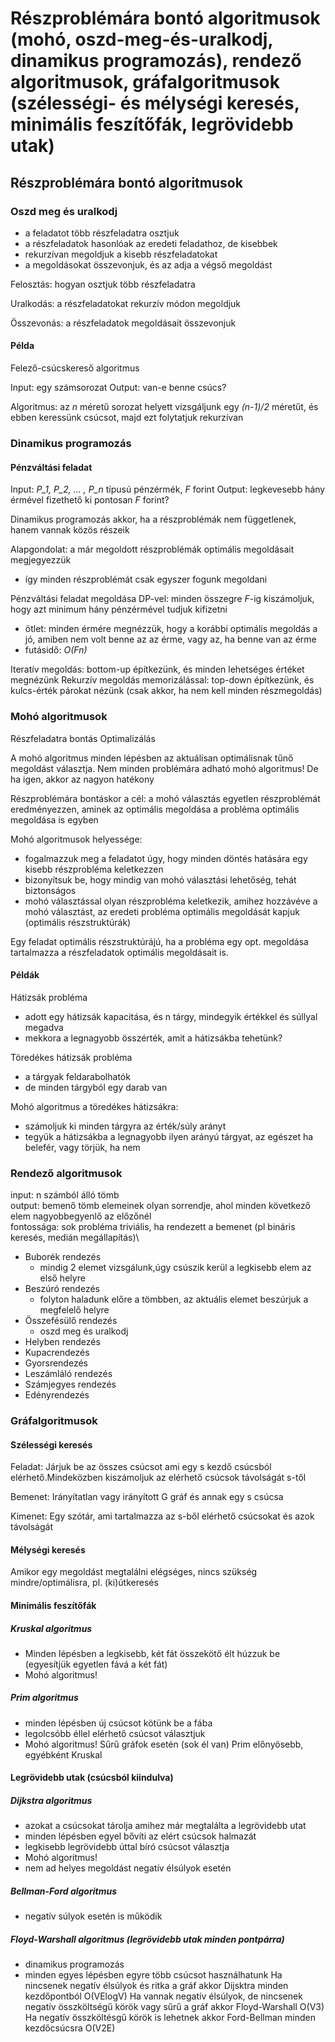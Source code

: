 # Részproblémára bontó algoritmusok (mohó, oszd-meg-és-uralkodj, dinamikus programozás), rendező algoritmusok, gráfalgoritmusok (szélességi- és mélységi keresés, minimális feszítőfák, legrövidebb utak)

## Részproblémára bontó algoritmusok

### Oszd meg és uralkodj

- a feladatot több részfeladatra osztjuk
- a részfeladatok hasonlóak az eredeti feladathoz, de kisebbek
- rekurzívan megoldjuk a kisebb részfeladatokat
- a megoldásokat összevonjuk, és az adja a végső megoldást

Felosztás: hogyan osztjuk több részfeladatra

Uralkodás: a részfeladatokat rekurzív módon megoldjuk

Összevonás: a részfeladatok megoldásait összevonjuk

#### Példa

Felező-csúcskereső algoritmus

Input: egy számsorozat
Output: van-e benne csúcs?

Algoritmus: az *n* méretű sorozat helyett vizsgáljunk egy *(n-1)/2* méretűt, és ebben keressünk csúcsot,
    majd ezt folytatjuk rekurzívan

### Dinamikus programozás

#### Pénzváltási feladat

Input: *P_1, P_2, ... , P_n* típusú pénzérmék, *F* forint
Output: legkevesebb hány érmével fizethető ki pontosan *F* forint?

Dinamikus programozás akkor, ha a részproblémák nem függetlenek, hanem vannak közös részeik

Alapgondolat: a már megoldott részproblémák optimális megoldásait megjegyezzük

- így minden részproblémát csak egyszer fogunk megoldani
  
Pénzváltási feladat megoldása DP-vel: minden összegre *F*-ig kiszámoljuk, hogy azt minimum hány pénzérmével tudjuk kifizetni

- ötlet: minden érmére megnézzük, hogy a korábbi optimális megoldás a jó, amiben nem volt benne az az érme, vagy az, ha benne van az érme
- futásidő: *O(Fn)*

Iteratív megoldás: bottom-up építkezünk, és minden lehetséges értéket megnézünk
Rekurzív megoldás memorizálással: top-down építkezünk, és kulcs-érték párokat nézünk (csak akkor, ha nem kell minden részmegoldás)

### Mohó algoritmusok

Részfeladatra bontás
Optimalizálás

A mohó algoritmus minden lépésben az aktuálisan optimálisnak tűnő megoldást választja.
Nem minden problémára adható mohó algoritmus!
    De ha igen, akkor az nagyon hatékony

Részproblémára bontáskor a cél: 
    a mohó választás egyetlen részproblémát eredményezzen, aminek az optimális
    megoldása a probléma optimális megoldása is egyben

Mohó algoritmusok helyessége:
- fogalmazzuk meg a feladatot úgy, hogy minden döntés hatására egy kisebb részprobléma keletkezzen
- bizonyítsuk be, hogy mindig van mohó választási lehetőség, tehát biztonságos
- mohó választással olyan részprobléma keletkezik, amihez hozzávéve a mohó választást, az eredeti probléma optimális megoldását kapjuk (optimális részstruktúrák)

Egy feladat optimális részstruktúrájú, ha a probléma egy opt. megoldása tartalmazza a részfeladatok optimális megoldásait is.

#### Példák

Hátizsák probléma

- adott egy hátizsák kapacitása, és n tárgy, mindegyik értékkel és súllyal megadva
- mekkora a legnagyobb összérték, amit a hátizsákba tehetünk?

Töredékes hátizsák probléma

- a tárgyak feldarabolhatók
- de minden tárgyból egy darab van

Mohó algoritmus a töredékes hátizsákra:

- számoljuk ki minden tárgyra az érték/súly arányt
- tegyük a hátizsákba a legnagyobb ilyen arányú tárgyat, az egészet ha belefér, vagy törjük, ha nem

### Rendező algoritmusok
input: n számból álló tömb\
output: bemenő tömb elemeinek olyan sorrendje, ahol minden következő elem nagyobbegyenlő az előzőnél\
fontossága: sok probléma triviális, ha rendezett a bemenet (pl bináris keresés, medián megállapítás)\
- Buborék rendezés
	- mindig 2 elemet vizsgálunk,úgy csúszik kerül a legkisebb elem az első helyre
- Beszúró rendezés
	- folyton haladunk előre a tömbben, az aktuális elemet beszúrjuk a megfelelő helyre
- Összefésülő rendezés
	- oszd meg és uralkodj
- Helyben rendezés
- Kupacrendezés
- Gyorsrendezés
- Leszámláló rendezés
- Számjegyes rendezés
- Edényrendezés

### Gráfalgoritmusok

#### Szélességi keresés
Feladat: Járjuk be az összes csúcsot ami egy s kezdő csúcsból elérhető.Mindeközben kiszámoljuk az elérhető csúcsok távolságát s-től

Bemenet: Irányítatlan vagy irányított G gráf és annak egy s csúcsa

Kimenet: Egy szótár, ami tartalmazza az s-ből elérhető csúcsokat és azok távolságát 

#### Mélységi keresés

Amikor egy megoldást megtalálni elégséges, nincs szükség mindre/optimálisra, pl. (ki)útkeresés

#### Minimális feszítőfák

##### Kruskal algoritmus

- Minden lépésben a legkisebb, két fát összekötő élt húzzuk be (egyesítjük egyetlen fává a két fát)
- Mohó algoritmus!

##### Prim algoritmus

- minden lépésben új csúcsot kötünk be a fába
- legolcsóbb éllel elérhető csúcsot választjuk
- Mohó algoritmus!
Sűrű gráfok esetén (sok él van) Prim előnyösebb, egyébként Kruskal

#### Legrövidebb utak (csúcsból kiindulva)

##### Dijkstra algoritmus

- azokat a csúcsokat tárolja amihez már megtalálta a legrövidebb utat
- minden lépésben egyel bővíti az elért csúcsok halmazát
- legkisebb legrövidebb úttal bíró csúcsot választja
- Mohó algoritmus!
- nem ad helyes megoldást negatív élsúlyok esetén

##### Bellman-Ford algoritmus

- negatív súlyok esetén is működik

##### Floyd-Warshall algoritmus (legrövidebb utak minden pontpárra)

- dinamikus programozás
- minden egyes lépésben egyre több csúcsot használhatunk
Ha nincsenek negatív élsúlyok és ritka a gráf akkor Dijsktra minden kezdőpontból O(VElogV)
Ha vannak negatív élsúlyok, de nincsenek negatív összköltségű körök vagy sűrű a gráf akkor Floyd-Warshall O(V3)
Ha negatív összköltésgű körök is lehetnek akkor Ford-Bellman minden kezdőcsúcsra O(V2E)
